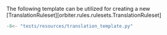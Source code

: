 The following template can be utilized for creating a new [TranslationRuleset][orbiter.rules.rulesets.TranslationRuleset]

```python title="translation_template.py" linenums="1"
-8<- "tests/resources/translation_template.py"
```
